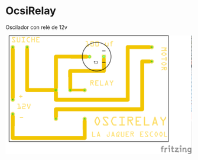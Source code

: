 # OcsiRelay
Oscilador con relé de 12v 

![title](https://github.com/Noisk8/OcsiRelay/blob/master/FLIP2_pcb.png)
